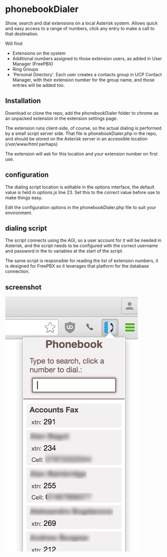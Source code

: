 # phonebookDialer

Show, search and dial extensions on a local Asterisk system.
Allows quick and easy access to a range of numbers, click any entry to make a call to that destination.

Will find:
* Extensions on the system
* Additional numbers assigned to those extension users, as added in User Manager (FreePBX)
* Ring Groups
* 'Personal Directory'. Each user creates a contacts group in UCP Contact Manager, with their extension number for the group name, and those entries will be added too.

## Installation

Download or clone the repo, add the phonebookDialer folder to chrome as an unpacked extension in the extension settings page.

The extension runs client-side, of course, so the actual dialing is performed by a small script server side. That file is phonebookDialer.php in the repo, and should be stored on the Asterisk server in an accessible location (*/var/www/html* perhaps)

The extension will ask for this location and your extension number on first use.

## configuration

The dialing script location is editable in the options interface, the default value is held in *options.js* line 23. Set this to the correct value before use to make things easy.

Edit the configuration options in the phonebookDialer.php file to suit your environment.


## dialing script

The script connects using the AGI, so a user account for it will be needed in Asterisk, and the script needs to be configured with the correct username and password in the to variables at the start of the script.

The same script is responsible for reading the list of extension numbers, it is designed for FreePBX so it leverages that platform for the database connection.

## screenshot

![screenshot](screenshot.jpg "screenshot")
